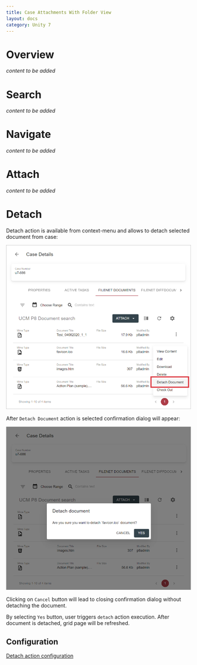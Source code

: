 ```yaml
---
title: Case Attachments With Folder View
layout: docs
category: Unity 7
---
```

# Overview

*content to be added*

# Search

*content to be added*

# Navigate

*content to be added*

# Attach

*content to be added*

# Detach

Detach action is available from context-menu and allows to detach selected document from case:

![Attachments context-menu](case-attachments/images/detach-document.png)

After `Detach Document` action is selected confirmation dialog will appear:

![Confirmation dialog](case-attachments/images/detach-document-confirmation.png)

Clicking on `Cancel` button will lead to closing confirmation dialog without detaching the document.

By selecting `Yes` button, user triggers `detach` action execution. After document is detached, grid page will be 
refreshed.

## Configuration

[Detach action configuration](../../configuration/actions/detach-document.md)

